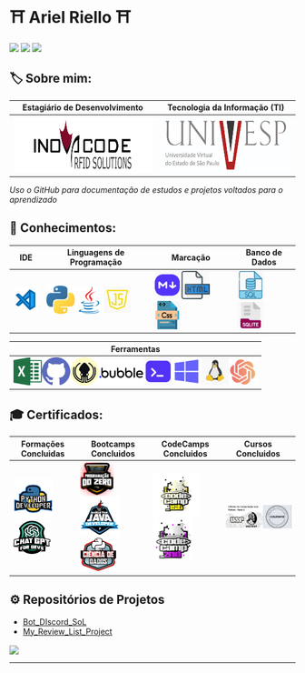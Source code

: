 
# ⛩️ Ariel Riello ⛩️ 

[<img src="https://img.shields.io/badge/LinkedIn-0077B5?style=for-the-badge&logo=linkedin&logoColor=white">](https://www.linkedin.com/in/ariel-gustavo-frutuoso-riello-962217266/)
[<img src="https://hermes.digitalinnovation.one/assets/diome/logo-full.svg" width="70">](https://web.dio.me/users/riello_programmer?tab=skills)
<a href="mailto:riello.programmer@gmail.com">
  <img src="https://img.shields.io/badge/Gmail-D14836?style=for-the-badge&logo=gmail&logoColor=white"/>
</a>

## 🏷️ Sobre mim:

|Estagiário de Desenvolvimento|Tecnologia da Informação (TI)|
|--|--|
|[<img src="img\inova_logo.jpeg" width="300" height="100">](https://www.inovacoderfid.com)|[<img src="img\univesp.png" width="300" height="100">](https://univesp.br/cursos/bacharel-em-tecnologia-da-informacao)|

*Uso o GitHub para documentação de estudos e projetos voltados para o aprendizado*

## 🧠 Conhecimentos:

|IDE|Linguagens de Programação|Marcação|Banco de Dados|
|--|--|--|--|
|[<img src="img\vsc.png" width="50" title="VS Code">](https://code.visualstudio.com)|[<img src="img\py.png" width="50" title="Python">](https://www.python.org)[<img src="img\java.png" width="50" title="Java">](https://www.java.com/pt-BR/)[<img src="img\js.png" width="50" title="Java Script">](https://www.javascript.com)|[<img src="img\md.png" width="50" title="Markdown">](https://www.markdownguide.org)[<img src="img\html.png" width="50" title="HTML">](https://html.com)[<img src="img\css.png" width="50" title="CSS">](https://www.css3.com)|[<img src="img\sql.png" width="50" title="SQL">](https://www.oracle.com/br/database/technologies/appdev/sql.html)[<img src="img\sqlite.png" width="50" title="SQLite">](https://www.sqlite.org/index.html)|

|Ferramentas|
|--|
|[<img src="img/excel.png" width="50" title="Excel">](https://www.microsoft.com/pt-br/microsoft-365/p/excel/CFQ7TTC0HR4R)[<img src="img/github.png" width="50" title="GitHub">]()[<img src="img\gitkraken.png" width="50" title="Git Kraken">](https://www.gitkraken.com)[<img src="img/bubble.png" width="80" title="Bubble.io">](https://bubble.io/home)[<img src="img/cmd.png" width="50" title="CMD">](https://learn.microsoft.com/pt-br/windows-server/administration/windows-commands/cmd)[<img src="img/win.png" width="50" title="Windows">](https://learn.microsoft.com/pt-br/)[<img src="img/linux.png" width="50" title="Linux">](https://www.linux.org)[<img src="img\chatgpt.png" width="50" title="ChatGPT">](https://openai.com/chatgpt)|

## 🎓 Certificados:

|Formações Concluidas|Bootcamps Concluidos|CodeCamps Concluidos|Cursos Concluidos|
|--|--|--|--|
|[<img src="img/fpydev.png" width="70">](https://www.dio.me/certificate/BACD5E5F/share)[<img src="img/fgpt.png" width="65">](https://www.dio.me/certificate/DC23F65D/share)|[<img src="img\bifpdz.png" width="60">](https://www.dio.me/certificate/A68A2AAE/share)[<img src="img\bcjavabp.png" width="70">](https://www.dio.me/certificate/4233EB4D/share)[<img src="img\cddpybs.png" width="65">](https://www.dio.me/certificate/92565078/share)|[<img src="img/codecamp1.png" width="80">](https://www.dio.me/certificate/D7B1982C/share)[<img src="img/codecamp2.png" width="70">](https://www.dio.me/certificate/AC2DBFF4/share)|[<img src="img\python_pt1.png" width="200">](https://coursera.org/share/9fee9c3633a1b0899e7343501e989d8c)|

## ⚙️ Repositórios de Projetos

* [Bot_DIscord_SoL](https://github.com/ArielRiello/Discord_Bot_SoL)
* [My_Review_List_Project](https://github.com/ArielRiello/My_Review_List_Project)

<a href=""> <img align="center" src="https://github-readme-stats-sigma-five.vercel.app/api/top-langs/?username=ArielRiello&theme=dark&line_height=40&hide=css&layout=compact"/> </a>

---